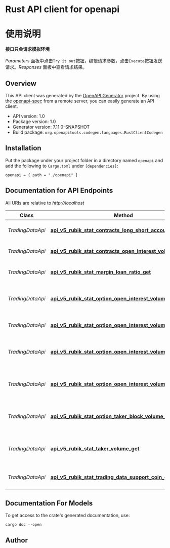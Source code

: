 # Rust API client for openapi

# 使用说明 
 <b>接口只会请求模拟环境</b><br><br>*Parameters* 面板中点击`Try it out`按钮，编辑请求参数，点击`Execute`按钮发送请求。*Responses* 面板中查看请求结果。<br>


## Overview

This API client was generated by the [OpenAPI Generator](https://openapi-generator.tech) project.  By using the [openapi-spec](https://openapis.org) from a remote server, you can easily generate an API client.

- API version: 1.0
- Package version: 1.0
- Generator version: 7.11.0-SNAPSHOT
- Build package: `org.openapitools.codegen.languages.RustClientCodegen`

## Installation

Put the package under your project folder in a directory named `openapi` and add the following to `Cargo.toml` under `[dependencies]`:

```
openapi = { path = "./openapi" }
```

## Documentation for API Endpoints

All URIs are relative to *http://localhost*

Class | Method | HTTP request | Description
------------ | ------------- | ------------- | -------------
*TradingDataApi* | [**api_v5_rubik_stat_contracts_long_short_account_ratio_get**](docs/TradingDataApi.md#api_v5_rubik_stat_contracts_long_short_account_ratio_get) | **GET** /api/v5/rubik/stat/contracts/long-short-account-ratio | 获取多空持仓人数比
*TradingDataApi* | [**api_v5_rubik_stat_contracts_open_interest_volume_get**](docs/TradingDataApi.md#api_v5_rubik_stat_contracts_open_interest_volume_get) | **GET** /api/v5/rubik/stat/contracts/open-interest-volume | 获取持仓总量及交易量
*TradingDataApi* | [**api_v5_rubik_stat_margin_loan_ratio_get**](docs/TradingDataApi.md#api_v5_rubik_stat_margin_loan_ratio_get) | **GET** /api/v5/rubik/stat/margin/loan-ratio | 获取杠杆多空比
*TradingDataApi* | [**api_v5_rubik_stat_option_open_interest_volume_expiry_get**](docs/TradingDataApi.md#api_v5_rubik_stat_option_open_interest_volume_expiry_get) | **GET** /api/v5/rubik/stat/option/open-interest-volume-expiry | 看涨看跌持仓总量及交易总量（按到期日分）
*TradingDataApi* | [**api_v5_rubik_stat_option_open_interest_volume_get**](docs/TradingDataApi.md#api_v5_rubik_stat_option_open_interest_volume_get) | **GET** /api/v5/rubik/stat/option/open-interest-volume | 获取持仓总量及交易量
*TradingDataApi* | [**api_v5_rubik_stat_option_open_interest_volume_ratio_get**](docs/TradingDataApi.md#api_v5_rubik_stat_option_open_interest_volume_ratio_get) | **GET** /api/v5/rubik/stat/option/open-interest-volume-ratio | 看涨（跌）期权合约持仓总量比/交易总量比
*TradingDataApi* | [**api_v5_rubik_stat_option_open_interest_volume_strike_get**](docs/TradingDataApi.md#api_v5_rubik_stat_option_open_interest_volume_strike_get) | **GET** /api/v5/rubik/stat/option/open-interest-volume-strike | 看涨看跌持仓总量及交易总量（按执行价格分）
*TradingDataApi* | [**api_v5_rubik_stat_option_taker_block_volume_get**](docs/TradingDataApi.md#api_v5_rubik_stat_option_taker_block_volume_get) | **GET** /api/v5/rubik/stat/option/taker-block-volume | 看涨（跌）期权合约主动买入/卖出量
*TradingDataApi* | [**api_v5_rubik_stat_taker_volume_get**](docs/TradingDataApi.md#api_v5_rubik_stat_taker_volume_get) | **GET** /api/v5/rubik/stat/taker-volume | 获取币币或衍生品主动买入/卖出情况
*TradingDataApi* | [**api_v5_rubik_stat_trading_data_support_coin_get**](docs/TradingDataApi.md#api_v5_rubik_stat_trading_data_support_coin_get) | **GET** /api/v5/rubik/stat/trading-data/support-coin | 获取交易大数据数据支持币种


## Documentation For Models



To get access to the crate's generated documentation, use:

```
cargo doc --open
```

## Author



